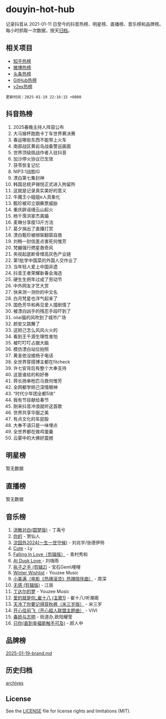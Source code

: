 # douyin-hot-hub

记录抖音从 2021-01-11 日至今的抖音热榜、明星榜、直播榜、音乐榜和品牌榜。每小时抓取一次数据，按天[归档](archives)。

## 相关项目

- [知乎热榜](https://github.com/lonnyzhang423/zhihu-hot-hub)
- [微博热榜](https://github.com/lonnyzhang423/weibo-hot-hub)
- [头条热榜](https://github.com/lonnyzhang423/toutiao-hot-hub)
- [GitHub热榜](https://github.com/lonnyzhang423/github-hot-hub)
- [v2ex热榜](https://github.com/lonnyzhang423/v2ex-hot-hub)


`更新时间：2025-01-19 22:16:15 +0800`

## 抖音热榜

1. 2025春晚主持人阵容公布
1. 大马猴杯跑跑卡丁车世界赛决赛
1. 春运哪些东西不能带上火车
1. 南部战区黄岩岛战备警巡画面
1. 世界顶级挑战作者入驻抖音
1. 加沙停火协议已生效
1. 茯苓恢复记忆
1. NIP3:1战胜IG
1. 漂白第七集封神
1. 韩国总统尹锡悦正式进入拘留所
1. 这就是记录真实美好的意义
1. 牛魔王小姐姐e人具象化
1. 甄珍被邓立钢撕票威胁
1. 重庆辟谣缙云山起火
1. 杨千霈洪家杰离婚
1. 麦琳分享瘦13斤方法
1. 葛夕捐出了直播打赏
1. 漂白甄珍被绑架翻窗自救
1. 刘畅一封信差点害死何惟芳
1. 梵樾强行燃星救奇风
1. 央视起底断骨增高灰色产业链
1. 第1批学中国菜的外国人交作业了
1. 当年轻人爱上中国非遗
1. 抖音王者荣耀新春会海选
1. 硬生生把年过成了劳动节
1. 中外网友才艺大赏
1. 快来测一测你的中文名
1. 白月梵星也洋气起来了
1. 国色芳华和再见爱人撞剧情了
1. 被漂白凶手的残忍手段吓到了
1. oiiai猫的风吹到了城市广场
1. 颜安又跳舞了
1. 这妲己怎么风风火火的
1. 看到王千源生理性害怕
1. 被叮叮叮占据大脑
1. 模仿漂白站位拍照
1. 黄圣依没接杨子电话
1. 全世界穿搭博主都在fitcheck
1. 许七安背后有整个大奉支持
1. 这是谁给的和好券
1. 蒋长扬单枪匹马救何惟芳
1. 全网都学妲己深情眼神
1. “时代少年团全都5块”
1. 我有节目献给春节
1. 刚来抖音冲浪就听这首歌
1. 世界共享华服之美
1. 有点文化的车屁股
1. 大奉不语只是一味埋点
1. 全世界都在做鸡蛋羹
1. 云雾中的大佛好震撼

## 明星榜

暂无数据

## 直播榜

暂无数据

## 音乐榜

1. [消散对白(圆梦版)](https://sf5-hl-cdn-tos.douyinstatic.com/obj/tos-cn-ve-2774/og4jB5I5IizzoZVAAAzWgBMAsMDWoArfwBOiFs) - 丁禹兮
1. [你的](https://sf5-hl-cdn-tos.douyinstatic.com/obj/tos-cn-ve-2774/oYuIeKf42jB7sEV6B2upMdpYAgfrQWj0FeRegh) - 贺仙人
1. [沈园外2024(一生一世守候)](https://sf5-hl-cdn-tos.douyinstatic.com/obj/tos-cn-ve-2774/oAIYMHGCmKaYKFDd6FZBf9AfMfx1eErAAEJAFH) - 刘兆宇/张德伊玲
1. [Cute](https://sf6-cdn-tos.douyinstatic.com/obj/tos-cn-ve-2774/o4IbIzHWKAAB4wsS5qMBRiiAlEBGTpQRNfFvuo) - Ly
1. [Falling In Love（剪辑版）](https://sf5-hl-cdn-tos.douyinstatic.com/obj/tos-cn-ve-2774/o8ajpA8zzgBPahbBIO8AcKGBLJezFCRd1wfP9f) - 青村秀和
1. [ At Dusk  Love ](https://sf5-hl-cdn-tos.douyinstatic.com/obj/tos-cn-ve-2774/o8CrpCf5CaYgI4ZrtQgMQAFEfuGqNnRSDQAPBc) - 刘嗨雨
1. [执子之手 (剪辑2)](https://sf5-hl-cdn-tos.douyinstatic.com/obj/tos-cn-ve-2774/oUoZLQjCc31XzqsBnBQUNgeKtYPBcgbFDwtfcu) - 宝石Gem\哩哩
1. [Winter Wishlist](https://sf5-hl-cdn-tos.douyinstatic.com/obj/tos-cn-ve-2774/oIIgUOeamCFCVAzxN6MFRLIBlLGpUqQxeeHrLE) - Youzee Music
1. [小美满（电影《热辣滚烫》热辣陪伴曲）](https://sf5-hl-cdn-tos.douyinstatic.com/obj/tos-cn-ve-2774/o0GAn2lSgfZIDUgtevCGDQYnFg4CwnrBaxbTZL) - 周深
1. [无感 (剪辑版)](https://sf5-hl-cdn-tos.douyinstatic.com/obj/tos-cn-ve-2774/o0eIsUzJBDlQaQFC5OFlgbMEZC1TFYBftOBn6p) - 江辰
1. [丁达尔的梦](https://sf5-hl-cdn-tos.douyinstatic.com/obj/tos-cn-ve-2774/oMU3WirUZBVQkAC9ccG5P2IQirziZM2RTInUY) - Youzee Music
1. [爱的就是你_崔十八 (主歌1)](https://sf3-cdn-tos.douyinstatic.com/obj/tos-cn-ve-2774/oI5BO5DhFZ6UTcNCnZaOCBLtZ7WIMQGfgnXf5E) - 崔十八/听潮阁
1. [天冷了你要记得穿秋裤（米三岁版）](https://sf5-hl-cdn-tos.douyinstatic.com/obj/tos-cn-ve-2774/oQlIwVIDWiZ6BQilAorS7MA0AgCkQDvcZAdm1) - 米三岁
1. [开心往前飞（开心超人联盟主题曲）](https://sf5-hl-cdn-tos.douyinstatic.com/obj/tos-cn-ve-2774/9d8fb7c82cf1421fb93a9fe925275e0a) - VIVI
1. [春娇与志明](https://sf5-hl-cdn-tos.douyinstatic.com/obj/tos-cn-ve-2774/e530d8fceb7044b39707d7f9ff54add1) - 街道办,欧阳耀莹
1. [只你(直到幸福能触手可及)](https://sf5-hl-cdn-tos.douyinstatic.com/obj/tos-cn-ve-2774/o0lBkRDzFTeaVSUz3ZZSCBVtZ5DIMQGfgmEAuE) - 颜人中

## 品牌榜

[2025-01-19-brand.md](archives/2025-01-19-brand.md)

## 历史归档

[archives](archives)

## License

See the [LICENSE](LICENSE) file for license rights and limitations (MIT).
